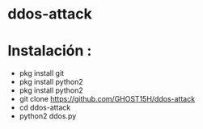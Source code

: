 # ddos-attack
# Instalación : 

 + pkg install git
 + pkg install python2
 + pkg install python2
 + git clone https://github.com/GHOST15H/ddos-attack
 + cd ddos-attack
 + python2 ddos.py
